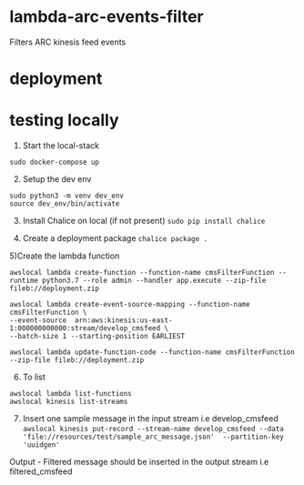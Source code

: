 # lambda-arc-events-filter
Filters ARC kinesis feed events

# deployment

# testing locally
1) Start the local-stack
```
sudo docker-compose up
```
2) Setup the dev env
```
sudo python3 -m venv dev_env
source dev_env/bin/activate
```
3) Install Chalice on local (if not present) 
``sudo pip install chalice``

4) Create a deployment package
``chalice package .``

5)Create the lambda function
```
awslocal lambda create-function --function-name cmsFilterFunction --runtime python3.7 --role admin --handler app.execute --zip-file fileb://deployment.zip

awslocal lambda create-event-source-mapping --function-name cmsFilterFunction \
--event-source  arn:aws:kinesis:us-east-1:000000000000:stream/develop_cmsfeed \
--batch-size 1 --starting-position EARLIEST

awslocal lambda update-function-code --function-name cmsFilterFunction --zip-file fileb://deployment.zip
```

6) To list 
```
awslocal lambda list-functions
awslocal kinesis list-streams
```

7) Insert one sample message in the input stream i.e develop_cmsfeed
`
awslocal kinesis put-record --stream-name develop_cmsfeed --data 'file://resources/test/sample_arc_message.json'  --partition-key 'uuidgen'
`

Output - 
Filtered message should be inserted in the output stream i.e filtered_cmsfeed